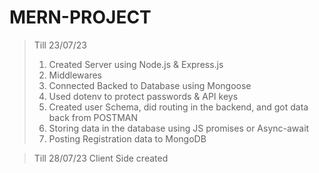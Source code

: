 # MERN-PROJECT

> Till 23/07/23
> 1. Created Server using Node.js & Express.js
> 2. Middlewares
> 3. Connected Backed to Database using Mongoose
> 4. Used dotenv to protect passwords & API keys
> 5. Created user Schema, did routing in the backend, and got data back from POSTMAN
> 6. Storing data in the database using JS promises or Async-await
> 7. Posting Registration data to MongoDB

> Till 28/07/23
> Client Side created

